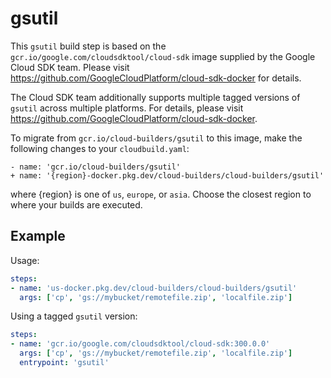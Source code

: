 # gsutil

This `gsutil` build step is based on the
`gcr.io/google.com/cloudsdktool/cloud-sdk` image supplied by the Google Cloud
SDK team.  Please visit https://github.com/GoogleCloudPlatform/cloud-sdk-docker
for details.

The Cloud SDK team additionally supports multiple tagged versions of `gsutil`
across multiple platforms. For details, please visit
https://github.com/GoogleCloudPlatform/cloud-sdk-docker.

To migrate from `gcr.io/cloud-builders/gsutil` to this image, make the following
changes to your `cloudbuild.yaml`:

```
- name: 'gcr.io/cloud-builders/gsutil'
+ name: '{region}-docker.pkg.dev/cloud-builders/cloud-builders/gsutil'
```

where {region} is one of `us`, `europe`, or `asia`. Choose the closest region to
where your builds are executed.

## Example

Usage:

```yaml
steps:
- name: 'us-docker.pkg.dev/cloud-builders/cloud-builders/gsutil'
  args: ['cp', 'gs://mybucket/remotefile.zip', 'localfile.zip']
```

Using a tagged `gsutil` version:
```yaml
steps:
- name: 'gcr.io/google.com/cloudsdktool/cloud-sdk:300.0.0'
  args: ['cp', 'gs://mybucket/remotefile.zip', 'localfile.zip']
  entrypoint: 'gsutil'
```
